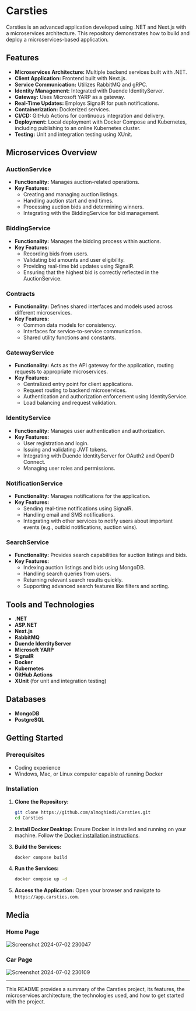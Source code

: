 # Carsties

Carsties is an advanced application developed using .NET and Next.js with a microservices architecture. This repository demonstrates how to build and deploy a microservices-based application.

## Features

- **Microservices Architecture:** Multiple backend services built with .NET.
- **Client Application:** Frontend built with Next.js.
- **Service Communication:** Utilizes RabbitMQ and gRPC.
- **Identity Management:** Integrated with Duende IdentityServer.
- **Gateway:** Uses Microsoft YARP as a gateway.
- **Real-Time Updates:** Employs SignalR for push notifications.
- **Containerization:** Dockerized services.
- **CI/CD:** GitHub Actions for continuous integration and delivery.
- **Deployment:** Local deployment with Docker Compose and Kubernetes, including publishing to an online Kubernetes cluster.
- **Testing:** Unit and integration testing using XUnit.

## Microservices Overview

### AuctionService
- **Functionality:** Manages auction-related operations.
- **Key Features:**
  - Creating and managing auction listings.
  - Handling auction start and end times.
  - Processing auction bids and determining winners.
  - Integrating with the BiddingService for bid management.

### BiddingService
- **Functionality:** Manages the bidding process within auctions.
- **Key Features:**
  - Recording bids from users.
  - Validating bid amounts and user eligibility.
  - Providing real-time bid updates using SignalR.
  - Ensuring that the highest bid is correctly reflected in the AuctionService.

### Contracts
- **Functionality:** Defines shared interfaces and models used across different microservices.
- **Key Features:**
  - Common data models for consistency.
  - Interfaces for service-to-service communication.
  - Shared utility functions and constants.

### GatewayService
- **Functionality:** Acts as the API gateway for the application, routing requests to appropriate microservices.
- **Key Features:**
  - Centralized entry point for client applications.
  - Request routing to backend microservices.
  - Authentication and authorization enforcement using IdentityService.
  - Load balancing and request validation.

### IdentityService
- **Functionality:** Manages user authentication and authorization.
- **Key Features:**
  - User registration and login.
  - Issuing and validating JWT tokens.
  - Integrating with Duende IdentityServer for OAuth2 and OpenID Connect.
  - Managing user roles and permissions.

### NotificationService
- **Functionality:** Manages notifications for the application.
- **Key Features:**
  - Sending real-time notifications using SignalR.
  - Handling email and SMS notifications.
  - Integrating with other services to notify users about important events (e.g., outbid notifications, auction wins).

### SearchService
- **Functionality:** Provides search capabilities for auction listings and bids.
- **Key Features:**
  - Indexing auction listings and bids using MongoDB.
  - Handling search queries from users.
  - Returning relevant search results quickly.
  - Supporting advanced search features like filters and sorting.

## Tools and Technologies

- **.NET**
- **ASP.NET**
- **Next.js**
- **RabbitMQ**
- **Duende IdentityServer**
- **Microsoft YARP**
- **SignalR**
- **Docker**
- **Kubernetes**
- **GitHub Actions**
- **XUnit** (for unit and integration testing)

## Databases

- **MongoDB**
- **PostgreSQL**

## Getting Started

### Prerequisites

- Coding experience
- Windows, Mac, or Linux computer capable of running Docker

### Installation

1. **Clone the Repository:**
    ```bash
    git clone https://github.com/almoghindi/Carsties.git
    cd Carsties
    ```

2. **Install Docker Desktop:** Ensure Docker is installed and running on your machine. Follow the [Docker installation instructions](https://docs.docker.com/desktop/).

3. **Build the Services:**
    ```bash
    docker compose build
    ```

4. **Run the Services:**
    ```bash
    docker compose up -d
    ```

5. **Access the Application:**
    Open your browser and navigate to `https://app.carsties.com`.

## Media

### Home Page

![Screenshot 2024-07-02 230047](https://github.com/almoghindi/Carsties/assets/102804545/f3118070-6cc2-480e-86f4-51c1e60171a2)

### Car Page

![Screenshot 2024-07-02 230109](https://github.com/almoghindi/Carsties/assets/102804545/88b0e18e-229d-4a4f-8d24-1866834c1f4b)

---

This README provides a summary of the Carsties project, its features, the microservices architecture, the technologies used, and how to get started with the project.
